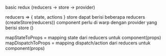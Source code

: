 basic redux (reducers -> store -> provider)

reducers => { state, actions }
store dapat berisi beberapa reducers (createStore(reducers))
component perlu di warp dengan provider yang berisi store (<Provider store={storeBerisiReducers}>)

mapStateToProps = mapping state dari reducers untuk component(props)
mapDispatchToProps = mapping dispatch/action dari reducers untuk component(props)
